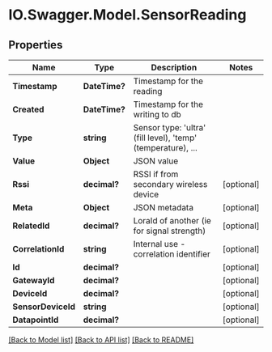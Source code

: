# IO.Swagger.Model.SensorReading
## Properties

Name | Type | Description | Notes
------------ | ------------- | ------------- | -------------
**Timestamp** | **DateTime?** | Timestamp for the reading | 
**Created** | **DateTime?** | Timestamp for the writing to db | 
**Type** | **string** | Sensor type: &#39;ultra&#39; (fill level), &#39;temp&#39; (temperature), ... | 
**Value** | **Object** | JSON value | 
**Rssi** | **decimal?** | RSSI if from secondary wireless device | [optional] 
**Meta** | **Object** | JSON metadata | [optional] 
**RelatedId** | **decimal?** | LoraId of another (ie for signal strength) | [optional] 
**CorrelationId** | **string** | Internal use - correlation identifier | [optional] 
**Id** | **decimal?** |  | [optional] 
**GatewayId** | **decimal?** |  | [optional] 
**DeviceId** | **decimal?** |  | [optional] 
**SensorDeviceId** | **string** |  | [optional] 
**DatapointId** | **decimal?** |  | [optional] 

[[Back to Model list]](../README.md#documentation-for-models) [[Back to API list]](../README.md#documentation-for-api-endpoints) [[Back to README]](../README.md)

